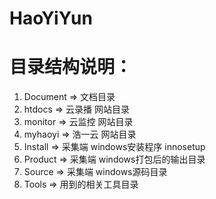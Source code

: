 # HaoYiYun

目录结构说明：
======================================
1. Document => 文档目录
2. htdocs   => 云录播 网站目录
3. monitor  => 云监控 网站目录
4. myhaoyi  => 浩一云 网站目录
5. Install  => 采集端 windows安装程序 innosetup
6. Product  => 采集端 windows打包后的输出目录
7. Source   => 采集端 windows源码目录
8. Tools    => 用到的相关工具目录